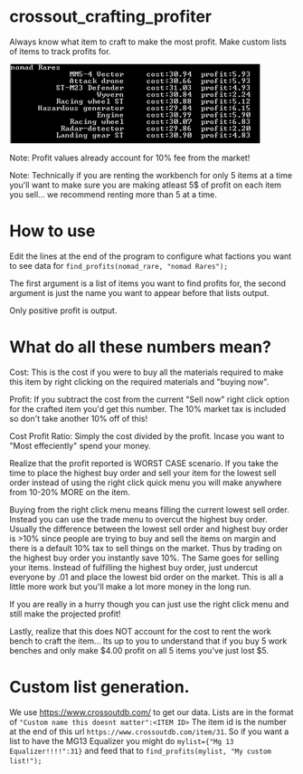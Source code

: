 # crossout_crafting_profiter
Always know what item to craft to make the most profit.
Make custom lists of items to track profits for.

![Example Run Of Program](/imgs/Capture.PNG?raw=true "Example Run")


Note: Profit values already account for 10% fee from the market!

Note: Technically if you are renting the workbench for only 5 items at a time you'll want to make sure you are making atleast 5$ of profit on each item you sell... we recommend renting more than 5 at a time.

# How to use

Edit the lines at the end of the program to configure what factions you want to see data for `find_profits(nomad_rare, "nomad Rares");`

The first argument is a list of items you want to find profits for, the second argument is just the name you want to appear before that lists output.

Only positive profit is output.

# What do all these numbers mean?

Cost: This is the cost if you were to buy all the materials required to make this item by right clicking on the required materials and "buying now".

Profit: If you subtract the cost from the current "Sell now" right click option for the crafted item you'd get this number.  The 10% market tax is included so don't take another 10% off of this!

Cost Profit Ratio:  Simply the cost divided by the profit.  Incase you want to "Most effeciently" spend your money.

Realize that the profit reported is WORST CASE scenario.  If you take the time to place the highest buy order and sell your item for the lowest sell order instead of using the right click quick menu you will make anywhere from 10-20% MORE on the item.

Buying from the right click menu means filling the current lowest sell order.  Instead you can use the trade menu to overcut the highest buy order.  Usually the difference between the lowest sell order and highest buy order is >10% since people are trying to buy and sell the items on margin and there is a default 10% tax to sell things on the market.  Thus by trading on the highest buy order you instantly save 10%.
The Same goes for selling your items.  Instead of fulfilling the highest buy order, just undercut everyone by .01 and place the lowest bid order on the market.
This is all a little more work but you'll make a lot more money in the long run.

If you are really in a hurry though you can just use the right click menu and still make the projected profit!

Lastly, realize that this does NOT account for the cost to rent the work bench to craft the item... Its up to you to understand that if you buy 5 work benches and only make $4.00 profit on all 5 items you've just lost $5.


# Custom list generation.

We use https://www.crossoutdb.com/ to get our data.
Lists are in the format of `"Custom name this doesnt matter":<ITEM ID>`  The item id is the number at the end of this url `https://www.crossoutdb.com/item/31`.
So if you want a list to have the MG13 Equalizer you might do `mylist={"Mg 13 Equalizer!!!!":31}` and feed that to `find_profits(mylist, "My custom list!");`

